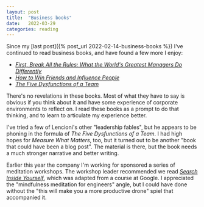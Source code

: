 ```yaml
---
layout: post
title:  "Business books"
date:   2022-03-29
categories: reading
---
```


Since my [last post]({% post_url 2022-02-14-business-books %}) I've continued to read business books, and have found a few more I enjoy:

* [_First, Break All the Rules: What the World's Greatest Managers Do Differently_](https://en.wikipedia.org/wiki/First,_Break_All_the_Rules) 
* [_How to Win Friends and Influence People_](https://en.wikipedia.org/wiki/How_to_Win_Friends_and_Influence_People)
* [_The Five Dysfunctions of a Team_](https://en.wikipedia.org/wiki/The_Five_Dysfunctions_of_a_Team)

There's no revelations in these books. Most of what they have to say is obvious if you think about it and have some experience of corporate environments to reflect on. I read these books as a prompt to do that thinking, and to learn to articulate my experience better.

I've tried a few of Lencioni's other "leadership fables", but he appears to be phoning in the formula of _The Five Dysfunctions of a Team_. I had high hopes for _Measure What Matters_, too, but it turned out to be another "book that could have been a blog post". The material is there, but the book needs a much stronger narrative and better writing.

Earlier this year the company I'm working for sponsored a series of meditation workshops. The workshop leader recommended we read [_Search Inside Yourself_](https://en.wikipedia.org/wiki/Chade-Meng_Tan), which was adapted from a course at Google. I appreciated the "mindfulness meditation for engineers" angle, but I could have done without the "this will make you a more productive drone" spiel that accompanied it.